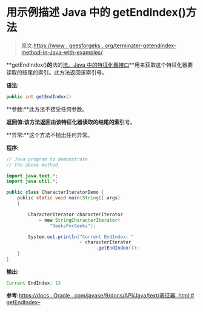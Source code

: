 # 用示例描述 Java 中的 getEndIndex()方法

> 原文:[https://www . geesforgeks . org/terminater-getendindex-method-in-Java-with-examples/](https://www.geeksforgeeks.org/characteriterator-getendindex-method-in-java-with-examples/)

**getEndIndex()**的**法的[法。Java 中的特征化器接口](https://www.geeksforgeeks.org/tag/java-text-package/)**用来获取这个特征化器要读取的结尾的索引。此方法返回该索引号。

**语法:**

```java
public int getEndIndex()

```

**参数:**此方法不接受任何参数。

**返回值:**该方法返回由该特征化器读取的结尾的**索引**号。

**异常:**这个方法不抛出任何异常。

**程序:**

```java
// Java program to demonstrate
// the above method

import java.text.*;
import java.util.*;

public class CharacterIteratorDemo {
    public static void main(String[] args)
    {

        CharacterIterator characterIterator
            = new StringCharacterIterator(
                "GeeksForGeeks");

        System.out.println("Current EndIndex: "
                           + characterIterator
                                 .getEndIndex());
    }
}
```

**输出:**

```java
Current EndIndex: 13

```

**参考:**[https://docs . Oracle . com/javase/9/docs/API/Java/text/表征器. html # getEndIndex–](https://docs.oracle.com/javase/9/docs/api/java/text/CharacterIterator.html#getEndIndex--)